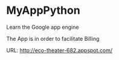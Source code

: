 MyAppPython
===========

Learn the Google app engine 

The App is in order to facilitate Billing

URL: http://eco-theater-682.appspot.com/
